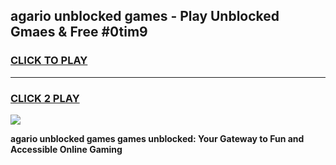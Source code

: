 
## agario unblocked games - Play Unblocked Gmaes & Free #0tim9
<h3>
<a href="https://premium.freeplayer.one?title=agario_unblocked_games&ref=03M">CLICK TO PLAY</a></h3>
<hr>

<h3>
<a href="https://premium.freeplayer.one?title=agario_unblocked_games&ref=03M">CLICK 2 PLAY</a>
  
</h3>

<a href="https://premium.freeplayer.one?title=agario_unblocked_games&ref=03M"><img src="https://clearcache.store/games.png"></a>


**agario unblocked games games unblocked: Your Gateway to Fun and Accessible Online Gaming**
